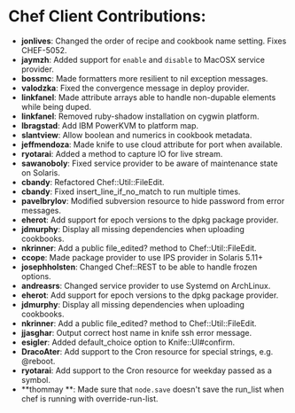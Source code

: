 <!---
This file is reset every time a new release is done. The contents of this file are for the currently unreleased version.

Example Contribution:
* **kalistec**: Improved file resource greatly.
-->
# Chef Client Contributions:

* **jonlives**: Changed the order of recipe and cookbook name setting. Fixes CHEF-5052.
* **jaymzh**: Added support for `enable` and `disable` to MacOSX service provider.
* **bossmc**: Made formatters more resilient to nil exception messages.
* **valodzka**: Fixed the convergence message in deploy provider.
* **linkfanel**: Made attribute arrays able to handle non-dupable elements while being duped.
* **linkfanel**: Removed ruby-shadow installation on cygwin platform.
* **lbragstad**: Add IBM PowerKVM to platform map.
* **slantview**: Allow boolean and numerics in cookbook metadata.
* **jeffmendoza**: Made knife to use cloud attribute for port when available.
* **ryotarai**: Added a method to capture IO for live stream.
* **sawanoboly**: Fixed service provider to be aware of maintenance state on Solaris.
* **cbandy**: Refactored Chef::Util::FileEdit.
* **cbandy**: Fixed insert_line_if_no_match to run multiple times.
* **pavelbrylov**: Modified subversion resource to hide password from error messages.
* **eherot**: Add support for epoch versions to the dpkg package provider.
* **jdmurphy**: Display all missing dependencies when uploading cookbooks.
* **nkrinner**: Add a public file_edited? method to Chef::Util::FileEdit.
* **ccope**: Made package provider to use IPS provider in Solaris 5.11+
* **josephholsten**: Changed Chef::REST to be able to handle frozen options.
* **andreasrs**: Changed service provider to use Systemd on ArchLinux.
* **eherot**: Add support for epoch versions to the dpkg package provider.
* **jdmurphy**: Display all missing dependencies when uploading cookbooks.
* **nkrinner**: Add a public file_edited? method to Chef::Util::FileEdit.
* **jjasghar**: Output correct host name in knife ssh error message.
* **esigler**: Added default_choice option to Knife::UI#confirm.
* **DracoAter**: Add support to the Cron resource for special strings, e.g. @reboot.
* **ryotarai**: Add support to the Cron resource for weekday passed as a symbol.
* **thommay **: Made sure that `node.save` doesn't save the run_list when chef is running with override-run-list.
